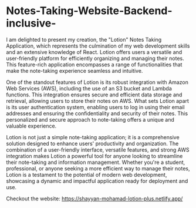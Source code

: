 # Notes-Taking-Website-Backend-inclusive-

I am delighted to present my creation, the "Lotion" Notes Taking Application, which represents the culmination of my web development skills and an extensive knowledge of React. Lotion offers users a versatile and user-friendly platform for efficiently organizing and managing their notes. This feature-rich application encompasses a range of functionalities that make the note-taking experience seamless and intuitive.

One of the standout features of Lotion is its robust integration with Amazon Web Services (AWS), including the use of an S3 bucket and Lambda functions. This integration ensures secure and efficient data storage and retrieval, allowing users to store their notes on AWS. What sets Lotion apart is its user authentication system, enabling users to log in using their email addresses and ensuring the confidentiality and security of their notes. This personalized and secure approach to note-taking offers a unique and valuable experience.

Lotion is not just a simple note-taking application; it is a comprehensive solution designed to enhance users' productivity and organization. The combination of a user-friendly interface, versatile features, and strong AWS integration makes Lotion a powerful tool for anyone looking to streamline their note-taking and information management. Whether you're a student, professional, or anyone seeking a more efficient way to manage their notes, Lotion is a testament to the potential of modern web development, showcasing a dynamic and impactful application ready for deployment and use.

Checkout the website: https://shayyan-mohamad-lotion-plus.netlify.app/
